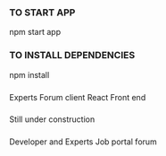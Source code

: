 
### TO START APP
npm start app

###  TO INSTALL DEPENDENCIES
npm install

### 
Experts Forum client React Front end

###
Still under construction

###
Developer and Experts Job portal forum